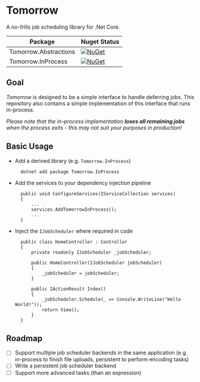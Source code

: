 Tomorrow
========

A no-frills job scheduling library for .Net Core.

| Package               | Nuget Status                                                                                                                                 |
|-----------------------|----------------------------------------------------------------------------------------------------------------------------------------------|
| Tomorrow.Abstractions | [![NuGet](https://img.shields.io/nuget/v/Tomorrow.Abstractions.svg?style=flat-square)](https://www.nuget.org/packages/Tomorrow.Abstractions) |
| Tomorrow.InProcess    | [![NuGet](https://img.shields.io/nuget/v/Tomorrow.InProcess.svg?style=flat-square)](https://www.nuget.org/packages/Tomorrow.InProcess)       |

Goal
----

_Tomorrow_ is designed to be a simple interface to handle deferring jobs. This
repository also contains a simple implementation of this interface that runs
in-process.

*Please note that the in-process implementation **loses all remaining jobs** when
the process exits - this may not suit your purposes in production!*

Basic Usage
-----------

* Add a derived library (e.g. `Tomorrow.InProcess`)

        dotnet add package Tomorrow.InProcess

* Add the services to your dependency injection pipeline

        public void ConfigureServices(IServiceCollection services)
		{
			...
			services.AddTomorrowInProcess();
			...
		}

* Inject the `IJobScheduler` where required in code

        public class HomeController : Controller
		{
			private readonly IJobScheduler _jobScheduler;

			public HomeController(IJobScheduler jobScheduler)
			{
				_jobScheduler = jobScheduler;
			}

			public IActionResult Index()
			{
				_jobScheduler.Schedule(_ => Console.WriteLine("Hello World!"));
				return View();
			}
		}

Roadmap
-------

* [ ] Support multiple job scheduler backends in the same application (e.g.
    in-process to finish file uploads, persistent to perform encoding tasks)
* [ ] Write a persistent job scheduler backend
* [ ] Support more advanced tasks (than an expression)
